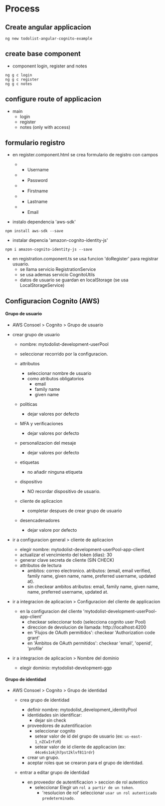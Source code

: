 
Process
=========

## Create angular applicacion 

```
ng new todolist-angular-cognito-example
```


## create base component

* component login, register and notes

```
ng g c login
ng g c register
ng g c notes
```

## configure route of applicacion

- main
    - login
    - register
    - notes (only with access)


## formulario registro

* en register.component.html se crea formulario de registro con campos
    * - Username
    * - Password
    * - Firstname
    * - Lastname
    * - Email

* instalo dependencia 'aws-sdk'

```
npm install aws-sdk --save
```

* instalar depencia 'amazon-cognito-identity-js'

```
npm i amazon-cognito-identity-js --save
```

* en registration.component.ts se usa funcion 'doRegister' para registrar usuario. 
    * se llama servicio RegistrationService
    * se usa ademas servicio CognitoUtils
    * datos de usuario se guardan en localStorage (se usa LocalStorageService)


## Configuracion Cognito (AWS)

#### Grupo de usuario

* AWS Consoel > Cognito > Grupo de usuario

* crear grupo de usuario
    * nombre: mytodolist-development-userPool
    * seleccionar recorrido por la configuracion.

    * attributos
        * seleccionar nombre de usuario
        * como atributos obligatorios
            * email
            * family name
            * given name
    * politicas
        * dejar valores por defecto
    * MFA y verificaciones
        * dejar valores por defecto
    * personalizacion del mesaje
        * dejar valores por defecto
    * etiquetas
        * no añadir ninguna etiqueta
    * dispositivo
        * NO recordar dispositivo de usuario.
    * cliente de aplicacion 
        * completar despues de crear grupo de usuario
    * desencadenadores
        * dejar valore por defecto


* ir a configuracion general > cliente de aplicacion
    * elegir nombre: mytodolist-development-userPool-app-client
    * actualizar el vencimiento del token (dias): 30 
    * generar clave secreta de cliente (SIN CHECK)
    * attributos de lectura
        * ambitos: correo electronico. atributos: (email, email verified, family name, given name, name, preferred username, updated at).
        * sin checkear ambitos atributos: email, family name, given name, name, preferred username, updated at.

* ir a integracion de aplicacion  > Configuracion del cliente de applicacion
    * en la configuracion del cliente 'mytodolist-development-userPool-app-client'
        * checkear seleccionar todo (selecciona cognito user Pool)
        * direccion de devolucion de llamada: http://localhost:4200
        * en 'Flujos de OAuth permitidos': checkear 'Authorization code grant'
        * en 'Ámbitos de OAuth permitidos': checkear 'email', 'openid', 'profile'


* ir a integracion de aplicacion  > Nombre del dominio
    * elegir dominio:  mytodolist-development-ggp




#### Grupo de identidad

* AWS Consoel > Cognito > Grupo de identidad
    * crea grupo de identidad
        * definir nombre: mytodolist_development_identityPool
        * identidades sin identificar: 
            * dejar sin check
        * proveedores de autentificacion
            * seleccionar cognito
            * setear valor de id del grupo de usuario  (ex: `us-east-1_nZCwIrFzR`)
            * setear valor de id cliente de applicacion (ex: `44ce6s1okjh7pst2klvf811rdr`)
        * crear un grupo.
        * aceptar roles que se crearon para el grupo de identidad.

    * entrar a editar grupo de identidad
        * en proveedor de autentificacion > seccion de rol autentico
            * seleccionar Elegir un `rol a partir de un token`.
                * 'resolucion de rol' seleccionar `usar un rol autenticado predeterminado`.
        




